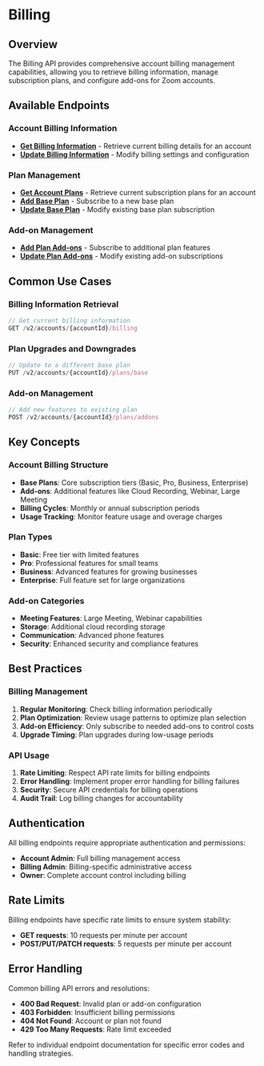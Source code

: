 # Billing

## Overview

The Billing API provides comprehensive account billing management capabilities, allowing you to retrieve billing information, manage subscription plans, and configure add-ons for Zoom accounts.

## Available Endpoints

### Account Billing Information
- **[Get Billing Information](get_accountId_billing.md)** - Retrieve current billing details for an account
- **[Update Billing Information](patch_accountId_billing.md)** - Modify billing settings and configuration

### Plan Management
- **[Get Account Plans](get_accountId_plans.md)** - Retrieve current subscription plans for an account
- **[Add Base Plan](post_accountId_plans.md)** - Subscribe to a new base plan
- **[Update Base Plan](put_accountId_plans_base.md)** - Modify existing base plan subscription

### Add-on Management
- **[Add Plan Add-ons](post_accountId_plans_addons.md)** - Subscribe to additional plan features
- **[Update Plan Add-ons](put_accountId_plans_addons.md)** - Modify existing add-on subscriptions

## Common Use Cases

### Billing Information Retrieval
```javascript
// Get current billing information
GET /v2/accounts/{accountId}/billing
```

### Plan Upgrades and Downgrades
```javascript
// Update to a different base plan
PUT /v2/accounts/{accountId}/plans/base
```

### Add-on Management
```javascript
// Add new features to existing plan
POST /v2/accounts/{accountId}/plans/addons
```

## Key Concepts

### Account Billing Structure
- **Base Plans**: Core subscription tiers (Basic, Pro, Business, Enterprise)
- **Add-ons**: Additional features like Cloud Recording, Webinar, Large Meeting
- **Billing Cycles**: Monthly or annual subscription periods
- **Usage Tracking**: Monitor feature usage and overage charges

### Plan Types
- **Basic**: Free tier with limited features
- **Pro**: Professional features for small teams
- **Business**: Advanced features for growing businesses  
- **Enterprise**: Full feature set for large organizations

### Add-on Categories
- **Meeting Features**: Large Meeting, Webinar capabilities
- **Storage**: Additional cloud recording storage
- **Communication**: Advanced phone features
- **Security**: Enhanced security and compliance features

## Best Practices

### Billing Management
1. **Regular Monitoring**: Check billing information periodically
2. **Plan Optimization**: Review usage patterns to optimize plan selection
3. **Add-on Efficiency**: Only subscribe to needed add-ons to control costs
4. **Upgrade Timing**: Plan upgrades during low-usage periods

### API Usage
1. **Rate Limiting**: Respect API rate limits for billing endpoints
2. **Error Handling**: Implement proper error handling for billing failures
3. **Security**: Secure API credentials for billing operations
4. **Audit Trail**: Log billing changes for accountability

## Authentication

All billing endpoints require appropriate authentication and permissions:
- **Account Admin**: Full billing management access
- **Billing Admin**: Billing-specific administrative access
- **Owner**: Complete account control including billing

## Rate Limits

Billing endpoints have specific rate limits to ensure system stability:
- **GET requests**: 10 requests per minute per account
- **POST/PUT/PATCH requests**: 5 requests per minute per account

## Error Handling

Common billing API errors and resolutions:
- **400 Bad Request**: Invalid plan or add-on configuration
- **403 Forbidden**: Insufficient billing permissions
- **404 Not Found**: Account or plan not found
- **429 Too Many Requests**: Rate limit exceeded

Refer to individual endpoint documentation for specific error codes and handling strategies.
